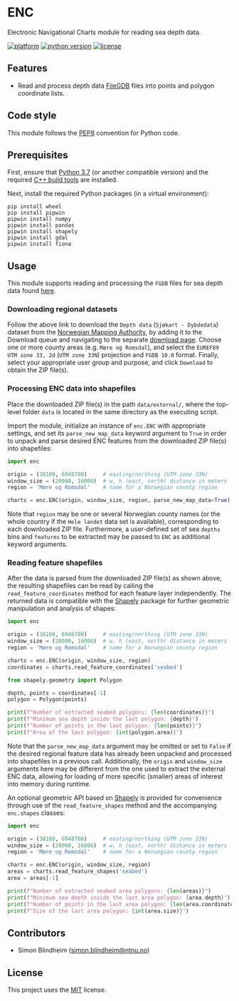 # ENC
Electronic Navigational Charts module for reading sea depth data.

[![platform](https://img.shields.io/badge/platform-windows-lightgrey)]()
[![python version](https://img.shields.io/badge/python-3.7-blue)]()
[![license](https://img.shields.io/badge/license-MIT-green)]()


## Features

- Read and process depth data 
[FileGDB](https://gdal.org/drivers/vector/filegdb.html) files into points and
polygon coordinate lists.


## Code style
This module follows the [PEP8](https://www.python.org/dev/peps/pep-0008/) 
convention for Python code.


## Prerequisites

First, ensure that [Python 3.7](https://www.python.org/downloads/) 
(or another compatible version) and the required
[C++ build tools](https://visualstudio.microsoft.com/downloads/#build-tools-for-visual-studio-2019) 
are installed.

Next, install the required Python packages (in a virtual environment):
```
pip install wheel
pip install pipwin
pipwin install numpy
pipwin install pandas
pipwin install shapely
pipwin install gdal
pipwin install fiona
```


## Usage
This module supports reading and processing the `FGDB` files for sea depth data 
found [here](https://kartkatalog.geonorge.no/metadata/2751aacf-5472-4850-a208-3532a51c529a).

### Downloading regional datasets
Follow the above link to download the `Depth data` (`Sjøkart - Dybdedata`) 
dataset from the [Norwegian Mapping Authority](https://kartkatalog.geonorge.no/?organization=Norwegian%20Mapping%20Authority), 
by adding it to the Download queue and navigating to the separate 
[download page](https://kartkatalog.geonorge.no/nedlasting). 
Choose one or more county areas (e.g. `Møre og Romsdal`), and 
select the `EUREF89 UTM sone 33, 2d` (`UTM zone 33N`) projection and `FGDB 10.0` 
format. Finally, select your appropriate user group and purpose, and click 
`Download` to obtain the ZIP file(s).

### Processing ENC data into shapefiles
Place the downloaded ZIP file(s) in the path `data/external/`, where the 
top-level folder `data` is located in the same directory as the executing 
script.

Import the module, initialize an instance of `enc.ENC` with appropriate 
settings, and set its `parse_new_map_data` keyword argument to `True` in order 
to unpack and parse desired ENC features from the downloaded ZIP file(s) into 
shapefiles:

```python
import enc

origin = (38100, 6948700)     # easting/northing (UTM zone 33N)
window_size = (20000, 16000)  # w, h (east, north) distance in meters
region = 'Møre og Romsdal'    # name for a Norwegian county region

charts = enc.ENC(origin, window_size, region, parse_new_map_data=True)
```

Note that `region` may be one or several Norwegian county names
(or the whole country if the `Hele landet` data set is available), 
corresponding to each downloaded ZIP file. Furthermore, a user-defined set of 
sea `depths` bins and `features` to be extracted may be passed to `ENC` as 
additional keyword arguments.

### Reading feature shapefiles
After the data is parsed from the downloaded ZIP file(s) as shown above, the 
resulting shapefiles can be read by calling the `read_feature_coordinates` 
method for each feature layer independently. The returned data is compatible 
with the [Shapely](https://pypi.org/project/Shapely/) package for further 
geometric manipulation and analysis of shapes:

```python
import enc

origin = (38100, 6948700)     # easting/northing (UTM zone 33N)
window_size = (20000, 16000)  # w, h (east, north) distance in meters
region = 'Møre og Romsdal'    # name for a Norwegian county region

charts = enc.ENC(origin, window_size, region)
coordinates = charts.read_feature_coordinates('seabed')

from shapely.geometry import Polygon

depth, points = coordinates[-1]
polygon = Polygon(points)

print(f"Number of extracted seabed polygons: {len(coordinates)}")
print(f"Minimum sea depth inside the last polygon: {depth}")
print(f"Number of points in the last polygon: {len(points)}")
print(f"Area of the last polygon: {int(polygon.area)}")
```

Note that the `parse_new_map_data` argument may be omitted or set to `False` if 
the desired regional feature data has already been unpacked and processed into 
shapefiles in a previous call. Additionally, the `origin` and `window_size` 
arguments here may be different from the one used to extract the external 
ENC data, allowing for loading of more specific (smaller) areas of interest 
into memory during runtime.  

An optional geometric API based on [Shapely](https://pypi.org/project/Shapely/)
is provided for convenience through use of the `read_feature_shapes` method and 
the accompanying `enc.shapes` classes:

```python
import enc

origin = (38100, 6948700)     # easting/northing (UTM zone 33N)
window_size = (20000, 16000)  # w, h (east, north) distance in meters
region = 'Møre og Romsdal'    # name for a Norwegian county region

charts = enc.ENC(origin, window_size, region)
areas = charts.read_feature_shapes('seabed')
area = areas[-1]

print(f"Number of extracted seabed area polygons: {len(areas)}")
print(f"Minimum sea depth inside the last area polygon: {area.depth}")
print(f"Number of points in the last area polygon: {len(area.coordinates)}")
print(f"Size of the last area polygon: {int(area.size)}")
```


## Contributors

- Simon Blindheim ([simon.blindheim@ntnu.no](mailto:simon.blindheim@ntnu.no))


## License

This project uses the [MIT](https://choosealicense.com/licenses/mit/) license.